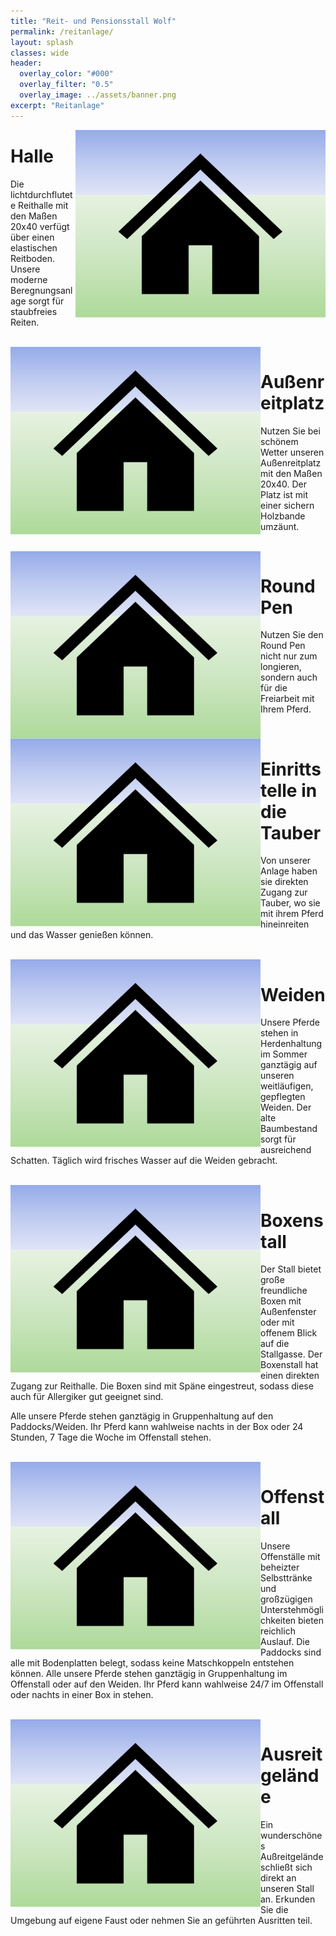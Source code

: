 ```yaml
---
title: "Reit- und Pensionsstall Wolf"
permalink: /reitanlage/
layout: splash
classes: wide
header:
  overlay_color: "#000"
  overlay_filter: "0.5"
  overlay_image: ../assets/banner.png
excerpt: "Reitanlage"
---
```


<img style="float: right;" src="../assets/house.png" width="400" height="300">

# Halle

Die lichtdurchflutete Reithalle mit den Maßen 20x40 verfügt über einen elastischen Reitboden. Unsere moderne Beregnungsanlage sorgt für staubfreies Reiten.

<p>
  <br>
  <img style="float: left;" src="../assets/house.png" width="400" height="300">
</p>

# Außenreitplatz

Nutzen Sie bei schönem Wetter unseren Außenreitplatz mit den Maßen 20x40. Der Platz ist mit einer sichern Holzbande umzäunt.

<p>
  <br>
  <img style="float: left;" src="../assets/house.png" width="400" height="300">
</p>

# Round Pen

Nutzen Sie den Round Pen nicht nur zum longieren, sondern auch für die Freiarbeit mit Ihrem Pferd.

<p>
  <br>
  <img style="float: left;" src="../assets/house.png" width="400" height="300">
</p>

# Einrittstelle in die Tauber

Von unserer Anlage haben sie direkten Zugang zur Tauber, wo sie mit ihrem Pferd hineinreiten und das Wasser genießen können.

<p>
  <br>
  <img style="float: left;" src="../assets/house.png" width="400" height="300">
</p>

# Weiden

Unsere Pferde stehen in Herdenhaltung im Sommer ganztägig auf unseren weitläufigen, gepflegten Weiden. Der alte Baumbestand sorgt für ausreichend Schatten. Täglich wird frisches Wasser auf die Weiden gebracht.

<p>
  <br>
  <img style="float: left;" src="../assets/house.png" width="400" height="300">
</p>

# Boxenstall

Der Stall bietet große freundliche Boxen mit Außenfenster oder mit offenem Blick auf die Stallgasse. Der Boxenstall hat einen direkten Zugang zur Reithalle. Die Boxen sind mit Späne eingestreut, sodass diese auch für Allergiker gut geeignet sind.

Alle unsere Pferde stehen ganztägig in Gruppenhaltung auf den Paddocks/Weiden. Ihr Pferd kann wahlweise nachts in der Box oder 24 Stunden, 7 Tage die Woche im Offenstall stehen.

<p>
  <br>
  <img style="float: left;" src="../assets/house.png" width="400" height="300">
</p>

# Offenstall

Unsere Offenställe mit beheizter Selbsttränke und großzügigen Unterstehmöglichkeiten bieten reichlich Auslauf. Die Paddocks sind alle mit Bodenplatten belegt, sodass keine Matschkoppeln entstehen können. Alle unsere Pferde stehen ganztägig in Gruppenhaltung im Offenstall oder auf den Weiden. Ihr Pferd kann wahlweise 24/7 im Offenstall oder nachts in einer Box in stehen.

<p>
  <br>
  <img style="float: left;" src="../assets/house.png" width="400" height="300">
</p>

# Ausreitgelände

Ein wunderschönes Außreitgelände schließt sich direkt an unseren Stall an. Erkunden Sie die Umgebung auf eigene Faust oder nehmen Sie an geführten Ausritten teil.

